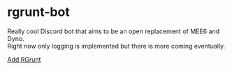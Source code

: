 # rgrunt-bot

Really cool Discord bot that aims to be an open replacement of MEE6 and Dyno.  
Right now only logging is implemented but there is more coming eventually.

[Add RGrunt](https://discord.com/api/oauth2/authorize?client_id=715364254383079455&permissions=268436608&scope=bot)